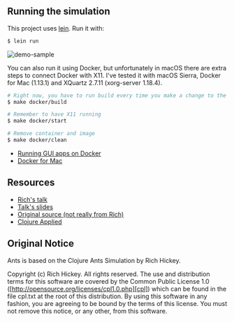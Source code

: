 ## Running the simulation

This project uses [lein](https://leiningen.org/). Run it with:

```bash
$ lein run
```

![demo-sample](https://cloud.githubusercontent.com/assets/46027/22576690/23b64650-e9a4-11e6-9bfd-529a9ff7f848.gif)

You can also run it using Docker, but unfortunately in macOS there are extra
steps to connect Docker with X11. I've tested it with macOS Sierra, Docker for
Mac (1.13.1) and XQuartz 2.7.11 (xorg-server 1.18.4).

```bash
# Right now, you have to run build every time you make a change to the source
$ make docker/build

# Remember to have X11 running
$ make docker/start

# Remove container and image
$ make docker/clean
```

- [Running GUI apps on Docker](https://blogs.oracle.com/OracleWebCenterSuite/entry/running_gui_applications_on_docker)
- [Docker for Mac](https://docs.docker.com/docker-for-mac://docs.docker.com/docker-for-mac/)


## Resources

- [Rich's talk](https://www.youtube.com/watch?v=dGVqrGmwOAw)
- [Talk's slides](https://github.com/dimhold/clojure-concurrency-rich-hickey/blob/master/ClojureConcurrencyTalk.pdf?raw=true)
- [Original source (not really from Rich)](https://github.com/juliangamble/clojure-ants-simulation)
- [Clojure Applied](https://www.amazon.com/Clojure-Applied-Practitioner-Ben-Vandgrift-ebook/dp/B016CJGHFE/ref=mt_kindle?_encoding=UTF8&me=)

## Original Notice

Ants is based on the Clojure Ants Simulation by Rich Hickey.

Copyright (c) Rich Hickey. All rights reserved.
The use and distribution terms for this software are covered by the
Common Public License 1.0 ([http://opensource.org/licenses/cpl1.0.php][cpl])
which can be found in the file cpl.txt at the root of this distribution.
By using this software in any fashion, you are agreeing to be bound by
the terms of this license.
You must not remove this notice, or any other, from this software.
